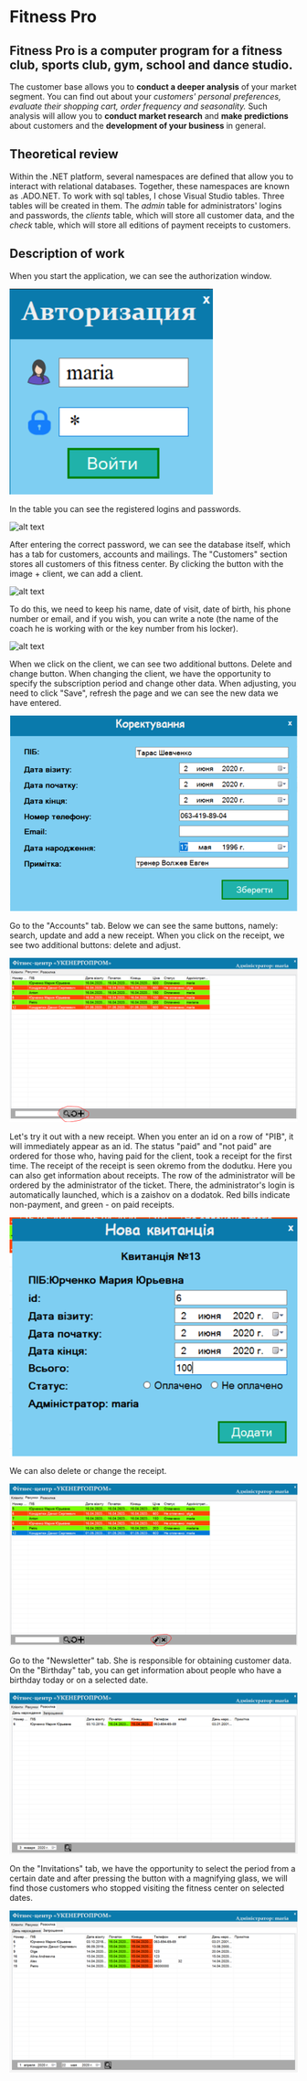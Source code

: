 # Fitness Pro

## Fitness Pro is a computer program for a fitness club, sports club, gym, school and dance studio.

The customer base allows you to **conduct a deeper analysis** of your market segment. You can find out about your *customers' personal preferences, evaluate their shopping cart, order frequency and seasonality.* Such analysis will allow you to **conduct market research** and **make predictions** about customers and the **development of your business** in general.

## **Theoretical review**

Within the .NET platform, several namespaces are defined that allow you to interact with relational databases. Together, these namespaces are known as .ADO.NET.
To work with sql tables, I chose Visual Studio tables. Three tables will be created in them. The *admin* table for administrators' logins and passwords, the *clients* table, which will store all customer data, and the *check* table, which will store all editions of payment receipts to customers.

## **Description of work**

When you start the application, we can see the authorization window.

![alt text](https://github.com/mariayurchenko/FitnessPro/blob/master/foto/authorization.png "Authorization")

In the table you can see the registered logins and passwords.


![alt text]([https://github.com/mariayurchenko/FitnessPro/blob/master/foto/admin.png] "Table admin")


After entering the correct password, we can see the database itself, which has a tab for customers, accounts and mailings. The "Customers" section stores all customers of this fitness center. By clicking the button with the image + client, we can add a client.

![alt text]([https://github.com/mariayurchenko/FitnessPro/blob/master/foto/clients.png] "Clients")

To do this, we need to keep his name, date of visit, date of birth, his phone number or email, and if you wish, you can write a note (the name of the coach he is working with or the key number from his locker).

![alt text][newclient]

When we click on the client, we can see two additional buttons. Delete and change button. When changing the client, we have the opportunity to specify the subscription period and change other data. When adjusting, you need to click "Save", refresh the page and we can see the new data we have entered.

![alt text][change]

Go to the "Accounts" tab. Below we can see the same buttons, namely: search, update and add a new receipt. When you click on the receipt, we see two additional buttons: delete and adjust.

![alt text][receipt]

Let's try it out with a new receipt. When you enter an id on a row of "PIB", it will immediately appear as an id. The status "paid" and "not paid" are ordered for those who, having paid for the client, took a receipt for the first time. The receipt of the receipt is seen okremo from the dodutku. Here you can also get information about receipts. The row of the administrator will be ordered by the administrator of the ticket. There, the administrator's login is automatically launched, which is a zaishov on a dodatok. Red bills indicate non-payment, and green - on paid receipts.

![alt text][addreceipt]

We can also delete or change the receipt.

![alt text][changereceipt]

Go to the "Newsletter" tab. She is responsible for obtaining customer data. On the "Birthday" tab, you can get information about people who have a birthday today or on a selected date.

![alt text][birthday]

On the "Invitations" tab, we have the opportunity to select the period from a certain date and after pressing the button with a magnifying glass, we will find those customers who stopped visiting the fitness center on selected dates.

![alt text][invite]


[addnewclient]: https://github.com/mariayurchenko/FitnessPro/blob/master/foto/addnewclient.png "Add new client"
[addreceipt]: https://github.com/mariayurchenko/FitnessPro/blob/master/foto/addreceipt.png "Addreceipt"
[birthday]: https://github.com/mariayurchenko/FitnessPro/blob/master/foto/birthday.png "Birthday table"
[change]: https://github.com/mariayurchenko/FitnessPro/blob/master/foto/change.png "Change client"
[changereceipt]: https://github.com/mariayurchenko/FitnessPro/blob/master/foto/changereceipt.png "Change receipt"
[deleteandchange]: https://github.com/mariayurchenko/FitnessPro/blob/master/foto/deleteandchange.png "deleteandchange"
[invite]: https://github.com/mariayurchenko/FitnessPro/blob/master/foto/invite.png "invite"
[newclient]: https://github.com/mariayurchenko/FitnessPro/blob/master/foto/newclient "new client"
[receipt]: https://github.com/mariayurchenko/FitnessPro/blob/master/foto/receipt.png "receipt"

